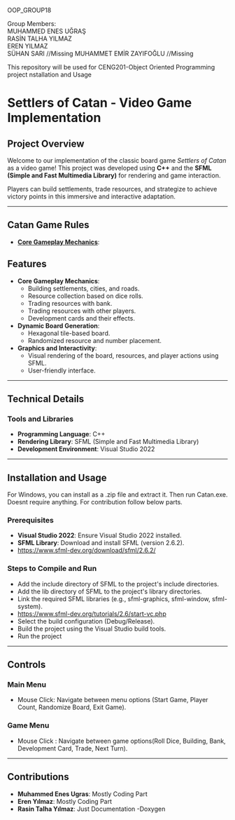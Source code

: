 OOP_GROUP18  

Group Members:  
MUHAMMED ENES UĞRAŞ  
RASİN TALHA YILMAZ  
EREN YILMAZ  
SÜHAN SARI  //Missing
MUHAMMET EMİR ZAYIFOĞLU  //Missing

This repository will be used for CENG201-Object Oriented Programming project
nstallation and Usage

# Settlers of Catan - Video Game Implementation

## Project Overview
Welcome to our implementation of the classic board game *Settlers of Catan* as a video game! This project was developed using **C++** and the **SFML (Simple and Fast Multimedia Library)** for rendering and game interaction.

Players can build settlements, trade resources, and strategize to achieve victory points in this immersive and interactive adaptation.

---

## Catan Game Rules

- **[Core Gameplay Mechanics](https://www.catan.com/sites/default/files/2021-06/catan_base_rules_2020_200707.pdf)**: 


## Features

- **Core Gameplay Mechanics**: 
  - Building settlements, cities, and roads.
  - Resource collection based on dice rolls.
  - Trading resources with bank.
  - Trading resources with other players.
  - Development cards and their effects.
- **Dynamic Board Generation**:
  - Hexagonal tile-based board.
  - Randomized resource and number placement.
- **Graphics and Interactivity**:
  - Visual rendering of the board, resources, and player actions using SFML.
  - User-friendly interface.

---

## Technical Details

### Tools and Libraries
- **Programming Language**: C++
- **Rendering Library**: SFML (Simple and Fast Multimedia Library)
- **Development Environment**: Visual Studio 2022

---

## Installation and Usage
For Windows, you can install as a .zip file and extract it. Then run Catan.exe. Doesnt require anything.
For contribution follow below parts.

### Prerequisites
- **Visual Studio 2022**: Ensure Visual Studio 2022 installed.
- **SFML Library**: Download and install SFML (version 2.6.2).
- https://www.sfml-dev.org/download/sfml/2.6.2/

### Steps to Compile and Run
- Add the include directory of SFML to the project's include directories.
- Add the lib directory of SFML to the project's library directories.
- Link the required SFML libraries (e.g., sfml-graphics, sfml-window, sfml-system).
- https://www.sfml-dev.org/tutorials/2.6/start-vc.php
- Select the build configuration (Debug/Release).
- Build the project using the Visual Studio build tools.
- Run the project

---

## Controls

### Main Menu
- Mouse Click: Navigate between menu options (Start Game, Player Count, Randomize Board, Exit Game).

### Game Menu
- Mouse Click : Navigate between game options(Roll Dice, Building, Bank, Development Card, Trade, Next Turn).

---
## Contributions
- **Muhammed Enes Ugras**: Mostly Coding Part
- **Eren Yılmaz**: Mostly Coding Part
- **Rasin Talha Yılmaz**: Just Documentation -Doxygen
